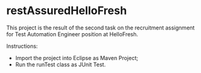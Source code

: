 # restAssuredHelloFresh

This project is the result of the second task on the recruitment assignment for Test Automation Engineer position at HelloFresh.

Instructions:
- Import the project into Eclipse as Maven Project;
- Run the runTest class as JUnit Test.